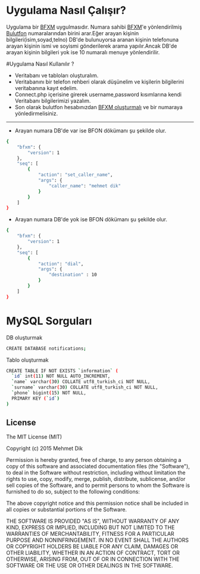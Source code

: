 # Uygulama Nasıl Çalışır?
Uygulama bir [BFXM] uygulmasıdır. Numara sahibi [BFXM]'e yönlendirilmiş [Bulutfon] numaralarından birini arar.Eğer arayan kişinin bilgileri(isim,soyad,telno) DB'de bulunuyorsa aranan kişinin telefonuna arayan kişinin ismi ve soyismi gönderilerek arama yapılır.Ancak DB'de arayan kişinin bilgileri yok ise 10 numaralı menuye yönlendirilir.



#Uygulama Nasıl Kullanılır ?
- Veritabanı ve tabloları oluşturalım.
- Veritabanını bir telefon rehberi olarak düşünelim ve kişilerin bilgilerini veritabanına kayıt edelim.
- Connect.php içerisine girerek username,password kısımlarına kendi Veritabanı bilgilerimizi yazalım.
- Son olarak bulutfon hesabınızdan [BFXM oluşturmalı] ve bir numaraya yönledirmelisiniz.


---
- Arayan numara DB'de var ise BFON dökümanı şu şekilde olur.
```sh
{
    "bfxm": {
        "version": 1
    },
    "seq": [
        {
            "action": "set_caller_name",
            "args": {
                "caller_name": "mehmet dik"
            }
        }
    ]
}
```

- Arayan numara DB'de yok ise BFON dökümanı şu şekilde olur.
```sh
{
    "bfxm": {
        "version": 1
    },
    "seq": [
        {
            "action": "dial",
            "args": {
                "destination" : 10
            }
        }
    ]
}
```

# MySQL Sorguları
DB oluşturmak

```sh
CREATE DATABASE notifications;
```

Tablo oluşturmak

```sh
CREATE TABLE IF NOT EXISTS `information` (
  `id` int(11) NOT NULL AUTO_INCREMENT,
  `name` varchar(30) COLLATE utf8_turkish_ci NOT NULL,
  `surname` varchar(30) COLLATE utf8_turkish_ci NOT NULL,
  `phone` bigint(15) NOT NULL,
  PRIMARY KEY (`id`)
)
```

License
----

The MIT License (MIT)

Copyright (c) 2015 Mehmet Dik

Permission is hereby granted, free of charge, to any person obtaining a copy of this software and associated documentation files (the "Software"), to deal in the Software without restriction, including without limitation the rights to use, copy, modify, merge, publish, distribute, sublicense, and/or sell copies of the Software, and to permit persons to whom the Software is furnished to do so, subject to the following conditions:

The above copyright notice and this permission notice shall be included in all copies or substantial portions of the Software.

THE SOFTWARE IS PROVIDED "AS IS", WITHOUT WARRANTY OF ANY KIND, EXPRESS OR IMPLIED, INCLUDING BUT NOT LIMITED TO THE WARRANTIES OF MERCHANTABILITY, FITNESS FOR A PARTICULAR PURPOSE AND NONINFRINGEMENT. IN NO EVENT SHALL THE AUTHORS OR COPYRIGHT HOLDERS BE LIABLE FOR ANY CLAIM, DAMAGES OR OTHER LIABILITY, WHETHER IN AN ACTION OF CONTRACT, TORT OR OTHERWISE, ARISING FROM, OUT OF OR IN CONNECTION WITH THE SOFTWARE OR THE USE OR OTHER DEALINGS IN THE SOFTWARE.


[BFXM]:https://github.com/bulutfon/documents/tree/master/BFXM
[Bulutfon]:https://www.bulutfon.com/
[BFXM oluşturmalı]:https://www.youtube.com/watch?v=4DeFu8JvG3o
